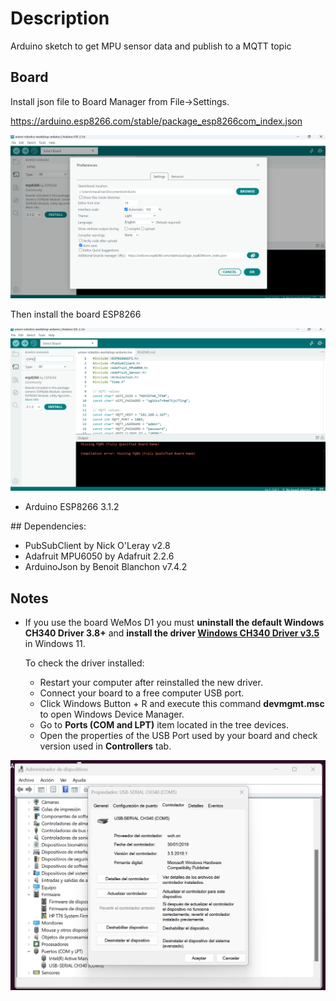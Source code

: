 # Description
Arduino sketch to get MPU sensor data and publish to a MQTT topic

## Board 
Install json file to Board Manager from File->Settings. 

https://arduino.esp8266.com/stable/package_esp8266com_index.json

![ESP8266 Repository](captures/ESP8266_repository.png "ESP8266 Repository")

Then install the board ESP8266

![ESP8266 Board](captures/ESP8266_board.png "ESP8266 Board")

- Arduino ESP8266 3.1.2

## Dependencies:

- PubSubClient by Nick O'Leray v2.8
- Adafruit MPU6050 by Adafruit 2.2.6
- ArduinoJson by Benoit Blanchon v7.4.2

## Notes

- If you use the board WeMos D1 you must **uninstall the default Windows CH340 Driver 3.8+** and **install the driver [Windows CH340 Driver v3.5](https://www.wemos.cc/en/latest/ch340_driver.html "CH340 Driver")** in Windows 11.

    To check the driver installed:
    - Restart your computer after reinstalled the new driver.
    - Connect your board to a free computer USB port.
    - Click Windows Button + R and execute this command **devmgmt.msc** to open Windows Device Manager.
    - Go to **Ports (COM and LPT)** item located in the tree devices.
    - Open the properties of the USB Port used by your board and check version used in **Controllers** tab.

![CH340 Driver version](captures/driver_version.png "CH340 Driver version")



